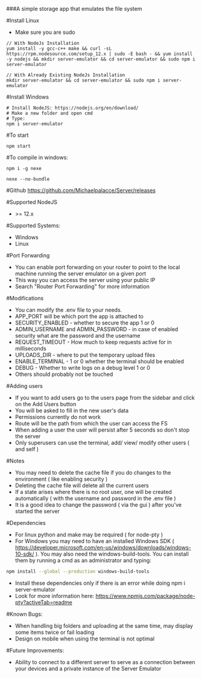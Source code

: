 ###A simple storage app that emulates the file system

#Install Linux
- Make sure you are sudo
~~~
// With NodeJs Installation
yum install -y gcc-c++ make && curl -sL https://rpm.nodesource.com/setup_12.x | sudo -E bash - && yum install -y nodejs && mkdir server-emulator && cd server-emulator && sudo npm i server-emulator

// With Already Existing NodeJs Installation
mkdir server-emulator && cd server-emulator && sudo npm i server-emulator
~~~

#Install Windows
~~~
# Install NodeJS: https://nodejs.org/en/download/
# Make a new folder and open cmd
# Type:
npm i server-emulator
~~~

#To start
~~~
npm start
~~~

#To compile in windows:
~~~shell script
npm i -g nexe

nexe --no-bundle
~~~

#Github
https://github.com/Michaelpalacce/Server/releases

#Supported NodeJS
- \>= 12.x 

#Supported Systems:
- Windows
- Linux

#Port Forwarding
- You can enable port forwarding on your router to point to the local machine running the server emulator on a given port
- This way you can access the server using your public IP
- Search "Router Port Forwarding" for more information

#Modifications
- You can modify the .env file to your needs.
- APP_PORT will be which port the app is attached to
- SECURITY_ENABLED - whether to secure the app 1 or 0
- ADMIN_USERNAME and ADMIN_PASSWORD - in case of enabled security what are the password and the username
- REQUEST_TIMEOUT - How much to keep requests active for in milliseconds
- UPLOADS_DIR - where to put the temporary upload files 
- ENABLE_TERMINAL - 1 or 0 whether the terminal should be enabled 
- DEBUG - Whether to write logs on a debug level 1 or 0
- Others should probably not be touched

#Adding users
- If you want to add users go to the users page from the sidebar and click on the Add Users button
- You will be asked to fill in the new user's data
- Permissions currently do not work
- Route will be the path from which the user can access the FS
- When adding a user the user will persist after 5 seconds so don't stop the server
- Only superusers can use the terminal, add/ view/ modify other users ( and self ) 

#Notes
- You may need to delete the cache file if you do changes to the environment ( like enabling security )
- Deleting the cache file will delete all the current users
- If a state arises where there is no root user, one will be created automatically ( with the username and password in the .env file )
- It is a good idea to change the password ( via the gui ) after you've started the server

#Dependencies
- For linux python and make may be required ( for node-pty )
- For Windows you may need to have an installed Windows SDK ( https://developer.microsoft.com/en-us/windows/downloads/windows-10-sdk/ ).
You may also need the windows-build-tools. You can install them by running a cmd as an administrator and typing:
~~~ bash
npm install --global --production windows-build-tools
~~~
- Install these dependencies only if there is an error while doing npm i server-emulator
- Look for more information here: https://www.npmjs.com/package/node-pty?activeTab=readme

#Known Bugs:
- When handling big folders and uploading at the same time, may display some items twice or fail loading
- Design on mobile when using the terminal is not optimal

#Future Improvements:
- Ability to connect to a different server to serve as a connection between your devices and a private instance of the Server Emulator
